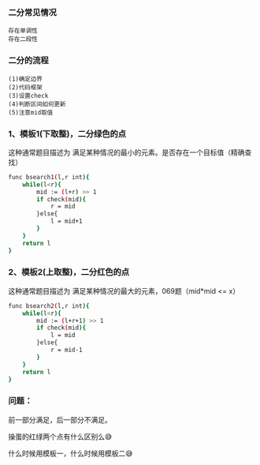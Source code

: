 ### 二分常见情况

    存在单调性
    存在二段性

### 二分的流程

    (1)确定边界
    (2)代码框架
    (3)设置check
    (4)判断区间如何更新
    (5)注意mid取值

### 1、模板1(下取整)，二分绿色的点

这种通常题目描述为 满足某种情况的最小的元素。是否存在一个目标值（精确查找）

```bash
func bsearch1(l,r int){
    while(l<r){
        mid := (l+r) >> 1
        if check(mid){
            r = mid
        }else{
            l = mid+1
        }
    }
    return l
}
```

### 2、模板2(上取整)，二分红色的点

这种通常题目描述为 满足某种情况的最大的元素，069题（mid*mid <= x）

```bash
func bsearch2(l,r int){
    while(l<r){
        mid := (l+r+1) >> 1
        if check(mid){
            l = mid
        }else{
            r = mid-1
        }
    }
    return l
}
```


### 问题：

前一部分满足，后一部分不满足。

操蛋的红绿两个点有什么区别么😅

什么时候用模板一，什么时候用模板二😅